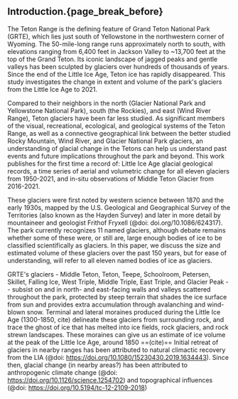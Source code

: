 ## Introduction.{page_break_before}

The Teton Range is the defining feature of Grand Teton National Park (GRTE), which lies just south of Yellowstone in the northwestern corner of Wyoming.
The 50-mile-long range runs approximately north to south, with elevations ranging from 6,400 feet in Jackson Valley to ~13,700 feet at the top of the Grand Teton.
Its iconic landscape of jagged peaks and gentle valleys has been sculpted by glaciers over hundreds of thousands of years. 
Since the end of the Little Ice Age, Teton ice has rapidly disappeared.
This study investigates the change in extent and volume of the park's glaciers from the Little Ice Age to 2021.

Compared to their neighbors in the north (Glacier National Park and Yellowstone National Park), south (the Rockies), and east (Wind River Range), Teton glaciers have been far less studied. 
As significant members of the visual, recreational, ecological, and geological systems of the Teton Range, as well as a connective geographical link between the better studied Rocky Mountain, Wind River, and Glacier National Park glaciers, an understanding of glacial change in the Tetons can help us understand past events and future implications throughout the park and beyond.
This work publishes for the first time a record of: Little Ice Age glacial geological records, a time series of aerial and volumetric change for all eleven glaciers from 1950-2021, and in-situ observations of Middle Teton Glacier from 2016-2021. 

These glaciers were first noted by western science between 1870 and the early 1930s, mapped by the U.S. Geological and Geographical Survey of the Territories (also known as the Hayden Survey) and later in more detail by mountaineer and geologist Frithof Fryxell (@doi: doi.org/10.1086/624317). 
The park currently recognizes 11 named glaciers, although debate remains whether some of these were, or still are, large enough bodies of ice to be classified scientifically as glaciers.
In this paper, we discuss the size and estimated volume of these glaciers over the past 150 years, but for ease of understanding, will refer to all eleven named bodies of ice as glaciers.

GRTE's glaciers - Middle Teton, Teton, Teepe, Schoolroom, Petersen, Skillet, Falling Ice, West Triple, Middle Triple, East Triple, and Glacier Peak -- subsist on and in north- and east-facing walls and valleys scattered throughout the park, protected by steep terrain that shades the ice surface from sun and provides extra accumulation through avalanching and wind-blown snow. 
Terminal and lateral moraines produced during the Little Ice Age (1300-1850, cite) delineate these glaciers from surrounding rock, and trace the ghost of ice that has melted into ice fields, rock glaciers, and rock strewn landscapes.
These moraines can give us an estimate of ice volume at the peak of the Little Ice Age, around 1850 ==(cite)==
Initial retreat of glaciers in nearby ranges has been attributed to natural climactic recovery from the LIA (@doi: https://doi.org/10.1080/15230430.2019.1634443).
Since then, glacial change (in nearby areas?) has been attributed to anthropogenic climate change (@doi: https://doi.org/10.1126/science.1254702) and topographical influences (@doi: https://doi.org/10.5194/tc-12-2109-2018)

